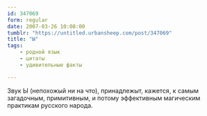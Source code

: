 ```yaml
---
id: 347069
form: regular
date: 2007-03-26 10:08:00
tumblr: "https://untitled.urbansheep.com/post/347069"
title: "Ы"
tags:
    - родной язык
    - цитаты
    - удивительные факты

---
```


<p>Звук Ы (непохожый ни на что), принадлежыт, кажется, к самым загадочным, примитивным, и потому эффективным магическим практикам русского народа.</p>


